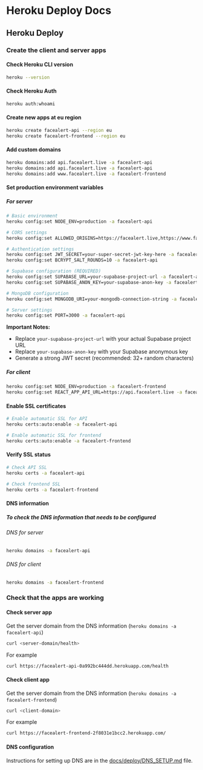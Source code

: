 # Heroku Deploy Docs

## Heroku Deploy

### Create the client and server apps

#### Check Heroku CLI version

```bash
heroku --version
```

#### Check Heroku Auth

```bash
heroku auth:whoami
```

#### Create new apps at eu region

```bash
heroku create facealert-api --region eu
heroku create facealert-frontend --region eu
```

#### Add custom domains

```bash
heroku domains:add api.facealert.live -a facealert-api
heroku domains:add api.facealert.live -a facealert-api
heroku domains:add www.facealert.live -a facealert-frontend
```

#### Set production environment variables

##### For server

```bash
# Basic environment
heroku config:set NODE_ENV=production -a facealert-api

# CORS settings
heroku config:set ALLOWED_ORIGINS=https://facealert.live,https://www.facealert.live -a facealert-api

# Authentication settings
heroku config:set JWT_SECRET=your-super-secret-jwt-key-here -a facealert-api
heroku config:set BCRYPT_SALT_ROUNDS=10 -a facealert-api

# Supabase configuration (REQUIRED)
heroku config:set SUPABASE_URL=your-supabase-project-url -a facealert-api
heroku config:set SUPABASE_ANON_KEY=your-supabase-anon-key -a facealert-api

# MongoDB configuration
heroku config:set MONGODB_URI=your-mongodb-connection-string -a facealert-api

# Server settings
heroku config:set PORT=3000 -a facealert-api
```

**Important Notes:**

- Replace `your-supabase-project-url` with your actual Supabase project URL
- Replace `your-supabase-anon-key` with your Supabase anonymous key
- Generate a strong JWT secret (recommended: 32+ random characters)

##### For client

```bash
heroku config:set NODE_ENV=production -a facealert-frontend
heroku config:set REACT_APP_API_URL=https://api.facealert.live -a facealert-frontend
```

#### Enable SSL certificates

```bash
# Enable automatic SSL for API
heroku certs:auto:enable -a facealert-api

# Enable automatic SSL for frontend  
heroku certs:auto:enable -a facealert-frontend
```

#### Verify SSL status

```bash
# Check API SSL
heroku certs -a facealert-api

# Check frontend SSL
heroku certs -a facealert-frontend
```

#### DNS information

##### To check the DNS information that needs to be configured

###### DNS for server

```bash
heroku domains -a facealert-api
```

###### DNS for client

```bash
heroku domains -a facealert-frontend
```

### Check that the apps are working

#### Check server app

Get the server domain from the DNS information (`heroku domains -a facealert-api`)

```bash
curl <server-domain/health>
```

For example

```bash
curl https://facealert-api-0a992bc444dd.herokuapp.com/health
```

#### Check client app

Get the server domain from the DNS information (`heroku domains -a facealert-frontend`)

```bash
curl <client-domain>
```

For example

```bash
curl https://facealert-frontend-2f8031e1bcc2.herokuapp.com/
```

#### DNS configuration

Instructions for setting up DNS are in the [docs/deploy/DNS_SETUP.md](DNS_SETUP.md) file.
